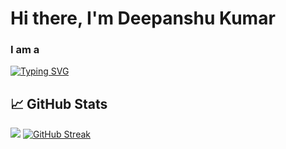 <h1>Hi there, I'm Deepanshu Kumar</h1>

<h3>I am a </h3>
<a href="https://git.io/typing-svg"><img src="https://readme-typing-svg.demolab.com?font=Fira+Code&weight=500&size=25&pause=1000&color=12D28F&width=435&lines=Full+Stack+Web+Developer..." alt="Typing SVG" /></a>



<h2>📈 GitHub Stats</h2>
<picture>
  <source
    srcset="https://github-readme-stats.vercel.app/api?username=romid1302&show_icons=true&theme=dark"
    media="(prefers-color-scheme: dark)"
  />
  <source
    srcset="https://github-readme-stats.vercel.app/api?username=romid1302&show_icons=true"
    media="(prefers-color-scheme: light), (prefers-color-scheme: no-preference)"
  />
  <img src="https://github-readme-stats.vercel.app/api?username=romid1302&show_icons=true" />
</picture>
<a href="https://git.io/streak-stats"><img src="https://streak-stats.demolab.com?user=romid1302" alt="GitHub Streak" /></a>
